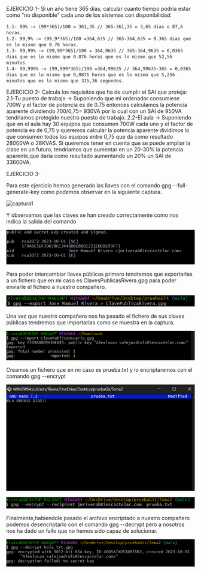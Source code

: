 EJERCICIO 1-
Si un año tiene 365 días, calcular cuanto tiempo podría estar como "no disponible" cada uno de los sistemas con disponibilidad:

	1.1- 99% -> (99*365)/100 = 361,35 // 365-361,35 = 3,65 dias o 87,6 horas.
	1.2- 99,9% -> (99,9*365)/100 =364,635 // 365-364,635 = 0.365 dias que es lo mismo que 8.76 horas.
	1.3- 99,99% -> (99,99*365)/100 = 364,9635 // 365-364,9635 = 0,0365 dias que es lo mismo que 0.876 horas que es lo mismo que 52,56 minutos.
	1.4- 99,999% -> (99,999*365)/100 =364,99635 // 364,99635-365 = 0,0365 dias que es lo mismo que 0,0876 horas que es lo mismo que 5,256 minutos que es lo mismo que 315,36 segundos.

EJERCICIO 2-
Calcula los requisitos que ha de cumplir el SAI que proteja:
	2.1-Tu puesto de trabajo -> Suponiendo que mi ordenador consumiese 700W y el factor de potencia es de 0.75 entonces calculamos la potencia aparente dividiendo 700/0,75= 930VA por lo cual con un SAI de 950VA tendriamos protegido nuestro puesto de trabajo.
	2.2-El aula -> Suponiendo que en el aula hay 30 equipos que consumen 700W cada uno y el factor de potencia es de 0,75 y queremos calcular la potencia aparente dividimos lo que consumen todos los equipos entre 0,75 que da como resultado 28000VA o 28KVAS. Si queremos tener en cuenta que se puede ampliar la clase en un futuro, tendriamos que aumentar en un 20-30% la potencia aparente,que daria como resultado aumentando un 20% un SAI de 33600VA.


EJERCICIO 3-

Para este ejercicio hemos generado las llaves con el comando gpg --full-generate-key como podemos observar en la siguiente captura.

![captura1](img/generacionllaves.png)

Y observamos que las claves se han creado correctamente como nos indica la salida del comando

![captura2](img/llavesgeneradas.png)

Para poder intercambiar llaves públicas primero tendremos que exportarlas a un fichero que en mi caso es ClavesPublicasRivera.gpg para poder enviarle el fichero a nuestro compañero.

![captura3](img/ClavePublica.png)

Una vez que nuestro compañero nos ha pasado el fichero de sus claves públicas tendremos que importarlas como se muestra en la captura.

![captura4](img/llaveImportada.png)

Creamos un fichero que en mi caso es prueba.txt y lo encriptaremos con el comando gpg --encrypt

![captura5](img/FicheroCreado.png)

![captura6](img/ficheroencriptado.png)

Finalmente,habiendole pasado el archivo encriptado a nuestro compañero podemos desencriptarlo con el comando gpg --decrypt pero a nosotros nos ha dado un fallo que no hemos sido capaz de solucionar.

![captura7](img/desencriptado.png)







 
